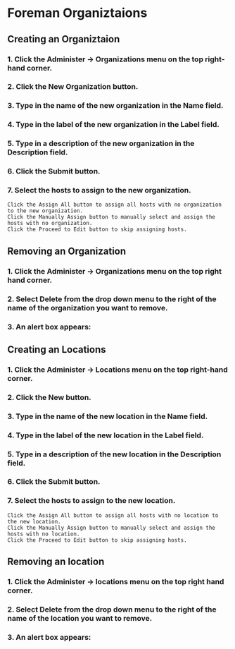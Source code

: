 # Foreman Organiztaions 

## Creating an Organiztaion

### 1. Click the Administer → Organizations menu on the top right-hand corner.
### 2. Click the New Organization button.
### 3. Type in the name of the new organization in the Name field.
### 4. Type in the label of the new organization in the Label field.
### 5. Type in a description of the new organization in the Description field.
### 6. Click the Submit button.
### 7. Select the hosts to assign to the new organization.
```
Click the Assign All button to assign all hosts with no organization to the new organization.
Click the Manually Assign button to manually select and assign the hosts with no organization.
Click the Proceed to Edit button to skip assigning hosts.
```



## Removing an Organization 

### 1. Click the Administer → Organizations menu on the top right hand corner.
### 2. Select Delete from the drop down menu to the right of the name of the organization you want to remove.
### 3. An alert box appears:





## Creating an Locations

### 1. Click the Administer → Locations menu on the top right-hand corner.
### 2. Click the New  button.
### 3. Type in the name of the new location in the Name field.
### 4. Type in the label of the new location in the Label field.
### 5. Type in a description of the new location in the Description field.
### 6. Click the Submit button.
### 7. Select the hosts to assign to the new location.
```
Click the Assign All button to assign all hosts with no location to the new location.
Click the Manually Assign button to manually select and assign the hosts with no location.
Click the Proceed to Edit button to skip assigning hosts.
```



## Removing an location

### 1. Click the Administer → locations menu on the top right hand corner.
### 2. Select Delete from the drop down menu to the right of the name of the location you want to remove.
### 3. An alert box appears:

